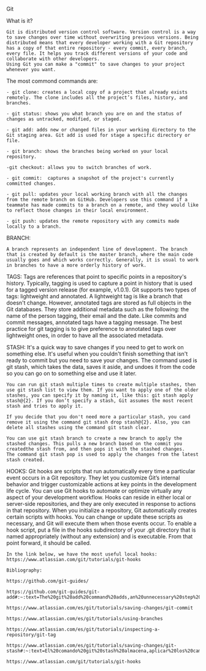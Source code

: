 Git

What is it?

    Git is distributed version control software. Version control is a way to save changes over time without overwriting previous versions. Being distributed means that every developer working with a Git repository has a copy of that entire repository - every commit, every branch, every file. It helps you track different versions of your code and collaborate with other developers.
    Using Git you can make a "commit" to save changes to your project whenever you want.

The most commond commands are:

    - git clone: creates a local copy of a project that already exists remotely. The clone includes all the project’s files, history, and branches.

    - git status: shows you what branch you are on and the status of changes as untracked, modified, or staged.

    - git add: adds new or changed files in your working directory to the Git staging area. Git add is used for stage a specific directory or file.

    - git branch: shows the branches being worked on your local repository.

    -git checkout: allows you to switch branches of work.

    - git commit:  captures a snapshot of the project's currently committed changes.

    - git pull: updates your local working branch with all the changes from the remote branch on GitHub. Developers use this command if a teammate has made commits to a branch on a remote, and they would like to reflect those changes in their local environment.

    - git push: updates the remote repository with any commits made locally to a branch.

BRANCH:

    A branch represents an independent line of development. The branch that is created by default is the master branch, where the main code usually goes and which works correctly. Generally, it is usual to work in branches to have a more orderly history of work.

TAGS:
Tags are references that point to specific points in a repository's history. Typically, tagging is used to capture a point in history that is used for a tagged version release (for example, v1.0.1).
Git supports two types of tags: lightweight and annotated. A lightweight tag is like a branch that doesn't change. However, annotated tags are stored as full objects in the Git databases.
They store additional metadata such as the following: the name of the person tagging, their email and the date. Like commits and commit messages, annotated tags have a tagging message.
The best practice for git tagging is to give preference to annotated tags over lightweight ones, in order to have all the associated metadata.

STASH:
It's a quick way to save changes if you need to get to work on something else. It's useful when you couldn't finish something that isn't ready to commit but you need to save your changes. The command used is git stash, which takes the data, saves it aside, and undoes it from the code so you can go on to something else and use it later.

    You can run git stash multiple times to create multiple stashes, then use git stash list to view them. If you want to apply one of the older stashes, you can specify it by naming it, like this: git stash apply stash@{2}. If you don’t specify a stash, Git assumes the most recent stash and tries to apply it.

    If you decide that you don't need more a particular stash, you cand remove it using the command git stash drop stash@{2}. Also, you can delete all stashes using the command git stash clear.

    You can use git stash branch to create a new branch to apply the stashed changes. This pulls a new branch based on the commit you createdthe stash from, and then pops it with the stashed changes.
    The command git stash pop is used to apply the changes from the latest stash created.

HOOKS:
Git hooks are scripts that run automatically every time a particular event occurs in a Git repository. They let you customize Git’s internal behavior and trigger customizable actions at key points in the development life cycle. You can use Git hooks to automate or optimize virtually any aspect of your development workflow. Hooks can reside in either local or server-side repositories, and they are only executed in response to actions in that repository.
When you initialize a repository, Git automatically creates certain scripts with hooks.
You can change or update these scripts as necessary, and Git will execute them when those events occur.
To enable a hook script, put a file in the hooks subdirectory of your .git directory that is named appropriately (without any extension) and is executable. From that point forward, it should be called.

    In the link below, we have the most useful local hooks:
    https://www.atlassian.com/git/tutorials/git-hooks

    Bibliography:

    https://github.com/git-guides/

    https://github.com/git-guides/git-add#:~:text=The%20git%20add%20command%20adds,an%20unnecessary%20step%20in%20development.

    https://www.atlassian.com/es/git/tutorials/saving-changes/git-commit

    https://www.atlassian.com/es/git/tutorials/using-branches

    https://www.atlassian.com/es/git/tutorials/inspecting-a-repository/git-tag

    https://www.atlassian.com/es/git/tutorials/saving-changes/git-stash#:~:text=El%20comando%20git%20stash%20almacena,aplicar%20los%20cambios%20m%C3%A1s%20tarde.

    https://www.atlassian.com/git/tutorials/git-hooks
